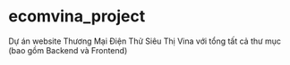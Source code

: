 # ecomvina_project
Dự án website Thương Mại Điện Thử Siêu Thị Vina với tổng tất cả thư mục (bao gồm Backend và Frontend)
